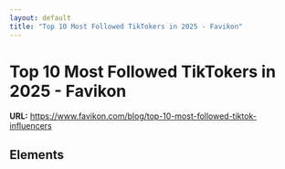 ```yaml
---
layout: default
title: "Top 10 Most Followed TikTokers in 2025 - Favikon"
---
```


# Top 10 Most Followed TikTokers in 2025 - Favikon

**URL:** https://www.favikon.com/blog/top-10-most-followed-tiktok-influencers

## Elements

